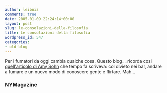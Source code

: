 ```yaml
---
author: leibniz
comments: true
date: 2005-01-09 22:24:14+00:00
layout: post
slug: le-consolazioni-della-filosofia
title: Le consolazioni della filosofia
wordpress_id: 547
categories:
- old-blog
---
```


Per i fumatori da oggi cambia qualche cosa. Questo blog_ _ricorda cosi [quell'articolo di Amy Sohn](http://newyorkmetro.com/nymetro/nightlife/sex/columns/nakedcity/n_8934/) che tempo fa scriveva: col divieto nei bar, andare a fumare e un nuovo modo di conoscere gente e flirtare. Mah...




### NYMagazine
